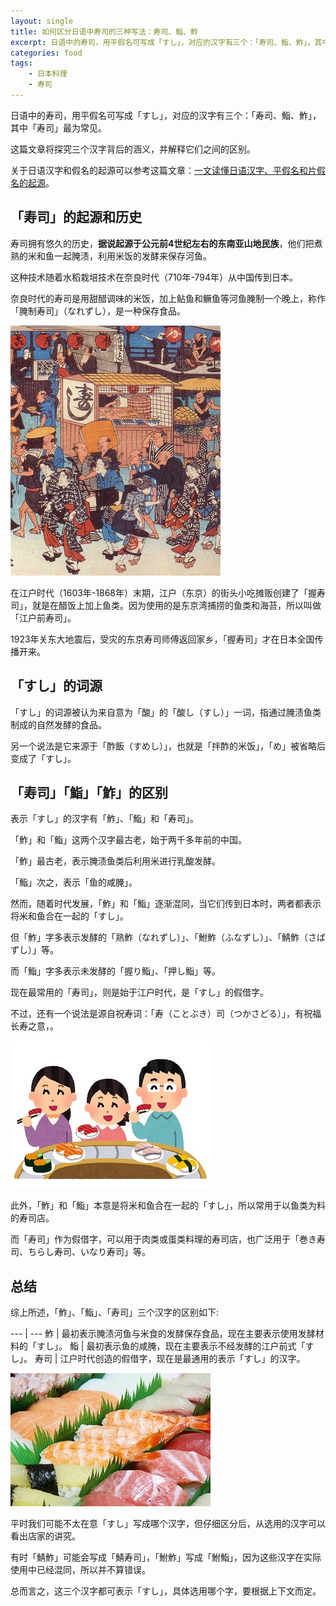 ```yaml
---
layout: single
title: 如何区分日语中寿司的三种写法：寿司、鮨、鮓
excerpt: 日语中的寿司，用平假名可写成「すし」，对应的汉字有三个：「寿司、鮨、鮓」，其中「寿司」最为常见。
categories: food
tags:
    - 日本料理
    - 寿司
---
```


日语中的寿司，用平假名可写成「すし」，对应的汉字有三个：「寿司、鮨、鮓」，其中「寿司」最为常见。

这篇文章将探究三个汉字背后的涵义，并解释它们之间的区别。

关于日语汉字和假名的起源可以参考这篇文章：[一文读懂日语汉字、平假名和片假名的起源](https://mp.weixin.qq.com/s/iarM5SV8IDBShM1-5mocgg)。

## 「寿司」的起源和历史

寿司拥有悠久的历史，**据说起源于公元前4世纪左右的东南亚山地民族**，他们把煮熟的米和鱼一起腌渍，利用米饭的发酵来保存河鱼。

这种技术随着水稻栽培技术在奈良时代（710年-794年）从中国传到日本。

奈良时代的寿司是用甜醋调味的米饭，加上鲇鱼和鳜鱼等河鱼腌制一个晚上，称作「腌制寿司」（なれずし），是一种保存食品。

![](/assets/images/sushi-chigai/3.jpg)

在江户时代（1603年-1868年）末期，江户（东京）的街头小吃摊贩创建了「握寿司」，就是在醋饭上加上鱼类。因为使用的是东京湾捕捞的鱼类和海苔，所以叫做「江户前寿司」。 

1923年关东大地震后，受灾的东京寿司师傅返回家乡，「握寿司」才在日本全国传播开来。

## 「すし」的词源

「すし」的词源被认为来自意为「酸」的「酸し（すし）」一词，指通过腌渍鱼类制成的自然发酵的食品。

另一个说法是它来源于「酢飯（すめし）」，也就是「拌酢的米饭」，「め」被省略后变成了「すし」。

## 「寿司」「鮨」「鮓」的区别

表示「すし」的汉字有「鮓」、「鮨」和「寿司」。

「鮓」和「鮨」这两个汉字最古老，始于两千多年前的中国。

「鮓」最古老，表示腌渍鱼类后利用米进行乳酸发酵。

「鮨」次之，表示「鱼的咸腌」。

然而，随着时代发展，「鮓」和「鮨」逐渐混同，当它们传到日本时，两者都表示将米和鱼合在一起的「すし」。

但「鮓」字多表示发酵的「熟鮓（なれずし）」、「鮒鮓（ふなずし）」、「鯖鮓（さばずし）」等。

而「鮨」字多表示未发酵的「握り鮨」、「押し鮨」等。

现在最常用的「寿司」，则是始于江户时代，是「すし」的假借字。

不过，还有一个说法是源自祝寿词：「寿（ことぶき）司（つかさどる）」，有祝福长寿之意，。

![](/assets/images/sushi-chigai/5.jpg)

此外，「鮓」和「鮨」本意是将米和鱼合在一起的「すし」，所以常用于以鱼类为料的寿司店。

而「寿司」作为假借字，可以用于肉类或蛋类料理的寿司店，也广泛用于「巻き寿司、ちらし寿司、いなり寿司」等。

## 总结

综上所述，「鮓」、「鮨」、「寿司」三个汉字的区别如下:

--- | ---
鮓 | 最初表示腌渍河鱼与米食的发酵保存食品，现在主要表示使用发酵材料的「すし」。
鮨 | 最初表示鱼的咸腌，现在主要表示不经发酵的江户前式「すし」。 
寿司 | 江户时代创造的假借字，现在是最通用的表示「すし」的汉字。

![](/assets/images/sushi-chigai/7.jpg)

平时我们可能不太在意「すし」写成哪个汉字，但仔细区分后，从选用的汉字可以看出店家的讲究。

有时「鯖鮓」可能会写成「鯖寿司」，「鮒鮓」写成「鮒鮨」，因为这些汉字在实际使用中已经混同，所以并不算错误。

总而言之，这三个汉字都可表示「すし」，具体选用哪个字，要根据上下文而定。